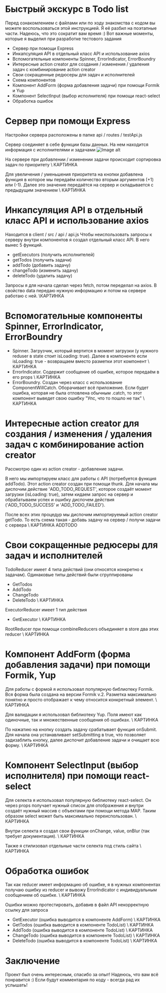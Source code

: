 # Быстрый экскурс в Todo list

Перед ознакомлением с файлами или по ходу знакомства с кодом вы можете воспользоваться этой инструкцией. Я её разбил на поэтапные части. Надеюсь, что это сократит вам время :) Вот важные моменты, которые я выделил при разработке тестового задания

- Сервер при помощи Express
- Инкапсуляция API в отдельный класс API и использование axios
- Вспомогательные компоненты Spinner, ErrorIndicator, ErrorBoundry
- Интересные action creator для создания / изменения / удаления задач с комбинирование action creator
- Свои сокращенные редюсеры для задач и исполнителей
- Схема компонентов
- Компонент AddForm (форма добавления задачи) при помощи Formik и Yup
- Компонент SelectInput (выбор исполнителя) при помощи react-select
- Обработка ошибок

# Сервер при помощи Express

Настройки сервера расположены в папке api / routes / testApi.js

Сервер соединяет в себе функции базы данных. На нем находится информация с исполнителями и задачами
![Image alt](https://github.com/dmitrysurkin/testtodo/raw/master/screenshots/1.1.jpg)
 
На сервере при добавлении / изменении задачи происходит сортировка задач по приоритету
\\ КАРТИНКА
  
Для увеличения / уменьшения приоритета на кнопки добавлена функция в которое мы передаём количество вторым аргументов (+1) или (-1). Далее это значение передаётся на сервер и складывается с предыдущим значением
\\ КАРТИНКА

# Инкапсуляция API в отдельный класс API и использование axios

Находится в client / src / api / api.js
Чтобы неиспользовать запросы к серверу внутри компонентов я создал отдельный класс API. В него вынес 5 функций.
- getExecutors (получить исполнителей)
- getTodos (получить задачи)
- addTodo (добавить задачу)
- changeTodo (изменить задачу)
- deleteTodo (удалить задачу)
  
Запросы я для начала сделал через fetch, потом переделал на axios. В свойство data передаю нужную информацию и потом на сервере работаю с ней.
\\КАРТИНКА

# Вспомогательные компоненты Spinner, ErrorIndicator, ErrorBoundry
- Spinner. Загрузчик, который вертится в момент загрузки (у нужного reduser в state стоит isLoading: true). Далее в компоненте если isLoading: true - возвращаем вместо разметки этот компонент
\\ КАРТИНКА
- ErrorIndicator. Содержит сообщение об ошибке, которое передаём в его props
\\ КАРТИНКА
- ErrorBoundry. Создан через класс с использование ComponentWillCatch. Оборачивает всё приложение. Если будет ошибка, которая не была отловлена обычным .catch, то этот компонент выведет свою ошибку "Упс, что то пошло не так"
\\ КАРТИНКА

# Интересные action creator для создания / изменения / удаления задач с комбинирование action creator
Рассмотрю один из action creator - добавление задачи. 

В него мы импортируем класс для работы с API (потребуется функция addTodo). Этот action creator создан при помощи thunk. Для начала мы диспочим действие 'ADD_TODO_REQUEST', которое создаёт момент загрузки (isLoading: true), затем кидаем запрос на сервер и обрабатываем успех и ошибку диспочем действия ('ADD_TODO_SUCCESS' и 'ADD_TODO_FAILED').

После всех этих процедур мы диспочим импортируемый action creator getTodo. То есть схема такая - добавь задачу на сервер / получи задачи с сервера
\\ КАРТИНКА ADDTODO

# Свои сокращенные редюсеры для задач и исполнителей
TodoReducer имеет 4 типа действий (они относятся конкретно к задачам). Одинаковые типы действий были сгруппированы

- GetTodos
- AddTodo
- ChangeTodo
- DeleteTodo
\\ КАРТИНКА

ExecutorReducer имеет 1 тип действия
- GetExecutor
\\ КАРТИНКА

RootReducer при помощи combineReducers объединяет в store два этих reducer
\\ КАРТИНКА

# Компонент AddForm (форма добавления задачи) при помощи Formik, Yup

Для работы с формой я использовал популярную библиотеку Formik. Вся форма была создана на версии Formik v.2. Разметка максимально понятно и просто отображает к чему относится конкретный элемент.
\\ КАРТИНКА

Для валидации я использовал библиотеку Yup. Поля имеют как одиночные, так и множественные сообщения об ошибках.
\\ КАРТИНКА

По нажатию на кнопку создать задачу срабатывает функция onSubmit. Для начала она устанавливает setSubmitting в true, что позволяет задизаблить кнопку, далее диспочит добавление задачи и очищает всю форму.
\\ КАРТИНКА

# Компонент SelectInput (выбор исполнителя) при помощи react-select
Для селекта я использовал популярную библиотеку react-select. Он через props получает нужный список для отображения и внутри создаёт нужный массив с объектами при помощи метода MAP. Таким образом select может быть максимально переиспользован.
\\ КАРТИНКА

Внутри селекта я создал свои функции onChange, value, onBlur (так требует документация). 
\\ КАРТИНКА

Также я стилизовал отдельные части селекта под стиль сайта
\\ КАРТИНКА

# Обработка ошибок
Так как reducer имеет информацию об ошибке, я в нужных компонентах получаю ошибку из reducer и вывожу ErrorIndicator с индивидуальным сообщением об ошибке.
\\ КАРТИНКА

Ошибки можно протестировать, добавив в файл API некорректную ссылку для запроса

- GetExecutor (ошибка выводится в компоненте AddForm)
\\ КАРТИНКА
- GetTodos (ошибка выводится в компоненте TodoList)
\\ КАРТИНКА
- AddTodo (ошибка выводится в компоненте TodoList)
\\ КАРТИНКА
- ChangeTodo (ошибка выводится в компоненте TodoList)
\\ КАРТИНКА
- DeleteTodo (ошибка выводится в компоненте TodoList)
\\ КАРТИНКА


# Заключение

Проект был очень интересным, спасибо за опыт! Надеюсь, что вам всё понравится :) Если будут комментария по коду - всегда рад их услышать!
